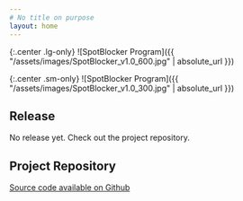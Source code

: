 ```yaml
---
# No title on purpose
layout: home
---
```

{:.center .lg-only}
![SpotBlocker Program]({{ "/assets/images/SpotBlocker_v1.0_600.jpg" | absolute_url }})

{:.center .sm-only}
![SpotBlocker Program]({{ "/assets/images/SpotBlocker_v1.0_300.jpg" | absolute_url }})

## Release
No release yet.  Check out the project repository.

## Project Repository
[Source code available on Github](https://github.com/TheEyeOfBrows/SpotBlocker)